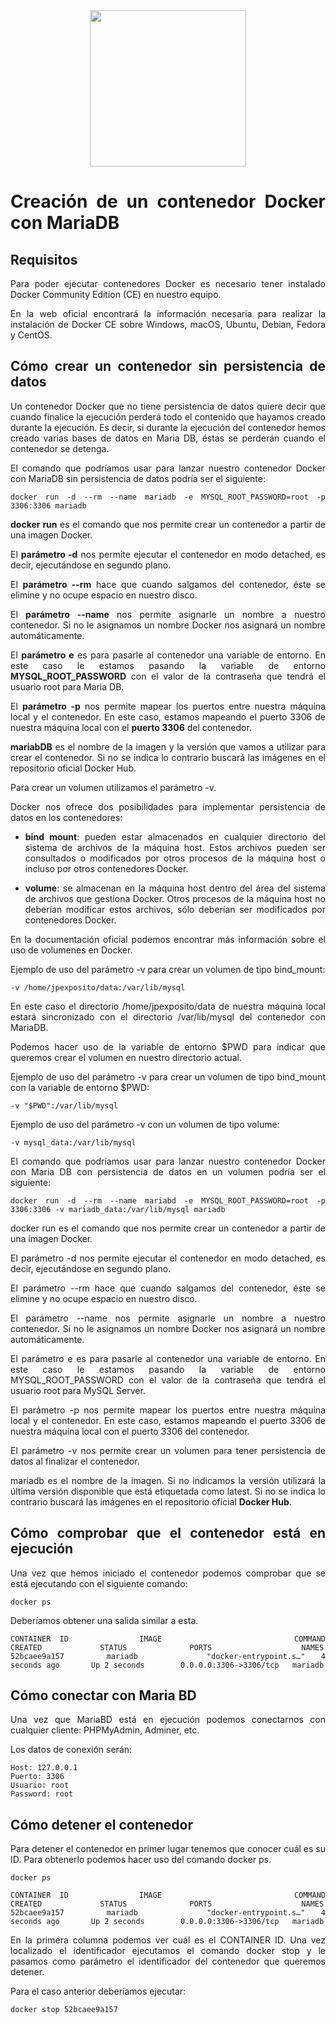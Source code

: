 <div align="justify">

<div align="center">
<img src="https://i0.wp.com/productiveclue.com/wp-content/uploads/2022/12/mariaDb.jpeg?w=900&ssl=1" width="250px"/>
</div>

# Creación de un contenedor Docker con MariaDB

## Requisitos

Para poder ejecutar contenedores Docker es necesario tener instalado Docker Community Edition (CE) en nuestro equipo.

En la web oficial encontrará la información necesaria para realizar la instalación de Docker CE sobre Windows, macOS, Ubuntu, Debian, Fedora y CentOS.

## Cómo crear un contenedor sin persistencia de datos

Un contenedor Docker que no tiene persistencia de datos quiere decir que cuando finalice la ejecución perderá todo el contenido que hayamos creado durante la ejecución. Es decir, si durante la ejecución del contenedor hemos creado varias bases de datos en Maria DB, éstas se perderán cuando el contenedor se detenga.

El comando que podríamos usar para lanzar nuestro contenedor Docker con MariaDB sin persistencia de datos podría ser el siguiente:

```
docker run -d --rm --name mariadb -e MYSQL_ROOT_PASSWORD=root -p 3306:3306 mariadb
```

__docker run__ es el comando que nos permite crear un contenedor a partir de una imagen Docker.

El __parámetro -d__ nos permite ejecutar el contenedor en modo detached, es decir, ejecutándose en segundo plano.

El __parámetro --rm__ hace que cuando salgamos del contenedor, éste se elimine y no ocupe espacio en nuestro disco.

El __parámetro --name__ nos permite asignarle un nombre a nuestro contenedor. Si no le asignamos un nombre Docker nos asignará un nombre automáticamente.

El __parámetro e__ es para pasarle al contenedor una variable de entorno. En este caso le estamos pasando la variable de entorno __MYSQL_ROOT_PASSWORD__ con el valor de la contraseña que tendrá el usuario root para Maria DB.

El __parámetro -p__ nos permite mapear los puertos entre nuestra máquina local y el contenedor. En este caso, estamos mapeando el puerto 3306 de nuestra máquina local con el __puerto 3306__ del contenedor.

__mariabDB__ es el nombre de la imagen y la versión que vamos a utilizar para crear el contenedor. Si no se indica lo contrario buscará las imágenes en el repositorio oficial Docker Hub.

Para crear un volumen utilizamos el parámetro -v.

Docker nos ofrece dos posibilidades para implementar persistencia de datos en los contenedores:

- __bind mount__: pueden estar almacenados en cualquier directorio del sistema de archivos de la máquina host. Estos archivos pueden ser consultados o modificados por otros procesos de la máquina host o incluso por otros contenedores Docker.

- __volume__: se almacenan en la máquina host dentro del área del sistema de archivos que gestiona Docker. Otros procesos de la máquina host no deberían modificar estos archivos, sólo deberían ser modificados por contenedores Docker.


En la documentación oficial podemos encontrar más información sobre el uso de volumenes en Docker.

Ejemplo de uso del parámetro -v para crear un volumen de tipo bind_mount:

```
-v /home/jpexposito/data:/var/lib/mysql
```

En este caso el directorio /home/jpexposito/data de nuestra máquina local estará sincronizado con el directorio /var/lib/mysql del contenedor con MariaDB.

Podemos hacer uso de la variable de entorno $PWD para indicar que queremos crear el volumen en nuestro directorio actual.

Ejemplo de uso del parámetro -v para crear un volumen de tipo bind_mount con la variable de entorno $PWD:

```
-v "$PWD":/var/lib/mysql
```

Ejemplo de uso del parámetro -v con un volumen de tipo volume:

```
-v mysql_data:/var/lib/mysql
```

El comando que podríamos usar para lanzar nuestro contenedor Docker con Maria DB con persistencia de datos en un volumen podría ser el siguiente:

```
docker run -d --rm --name mariabd -e MYSQL_ROOT_PASSWORD=root -p 3306:3306 -v mariadb_data:/var/lib/mysql mariadb
```

docker run es el comando que nos permite crear un contenedor a partir de una imagen Docker.

El parámetro -d nos permite ejecutar el contenedor en modo detached, es decir, ejecutándose en segundo plano.

El parámetro --rm hace que cuando salgamos del contenedor, éste se elimine y no ocupe espacio en nuestro disco.

El parámetro --name nos permite asignarle un nombre a nuestro contenedor. Si no le asignamos un nombre Docker nos asignará un nombre automáticamente.

El parámetro e es para pasarle al contenedor una variable de entorno. En este caso le estamos pasando la variable de entorno MYSQL_ROOT_PASSWORD con el valor de la contraseña que tendrá el usuario root para MySQL Server.

El parámetro -p nos permite mapear los puertos entre nuestra máquina local y el contenedor. En este caso, estamos mapeando el puerto 3306 de nuestra máquina local con el puerto 3306 del contenedor.

El parámetro -v nos permite crear un volumen para tener persistencia de datos al finalizar el contenedor.

mariadb es el nombre de la imagen. Si no indicamos la versión utilizará la última versión disponible que está etiquetada como latest. Si no se indica lo contrario buscará las imágenes en el repositorio oficial __Docker Hub__.

## Cómo comprobar que el contenedor está en ejecución

Una vez que hemos iniciado el contenedor podemos comprobar que se está ejecutando con el siguiente comando:

```
docker ps
```

Deberíamos obtener una salida similar a esta.

```
CONTAINER ID        IMAGE               COMMAND                  CREATED             STATUS              PORTS                    NAMES
52bcaee9a157        mariadb             "docker-entrypoint.s…"   4 seconds ago       Up 2 seconds        0.0.0.0:3306->3306/tcp   mariadb
```

## Cómo conectar con Maria BD

Una vez que MariaBD está en ejecución podemos conectarnos con cualquier cliente: PHPMyAdmin, Adminer, etc.

Los datos de conexión serán:

```
Host: 127.0.0.1
Puerto: 3306
Usuario: root
Password: root
```

## Cómo detener el contenedor

Para detener el contenedor en primer lugar tenemos que conocer cuál es su ID. Para obtenerlo podemos hacer uso del comando docker ps.

```
docker ps
```
```
CONTAINER ID        IMAGE               COMMAND                  CREATED             STATUS              PORTS                    NAMES
52bcaee9a157        mariadb             "docker-entrypoint.s…"   4 seconds ago       Up 2 seconds        0.0.0.0:3306->3306/tcp   mariadb
```

En la primera columna podemos ver cuál es el CONTAINER ID. Una vez localizado el identificador ejecutamos el comando docker stop y le pasamos como parámetro el identificador del contenedor que queremos detener.

Para el caso anterior deberíamos ejecutar:

```
docker stop 52bcaee9a157
```


</div>